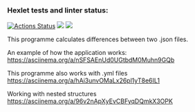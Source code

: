 ### Hexlet tests and linter status:
[![Actions Status](https://github.com/Yarqd/java-project-71/actions/workflows/hexlet-check.yml/badge.svg)](https://github.com/Yarqd/java-project-71/actions)
<a href="https://codeclimate.com/github/Yarqd/java-project-71/maintainability"><img src="https://api.codeclimate.com/v1/badges/6e7b6a0aa2b9152b9586/maintainability" /></a>
<a href="https://codeclimate.com/github/Yarqd/java-project-71/test_coverage"><img src="https://api.codeclimate.com/v1/badges/6e7b6a0aa2b9152b9586/test_coverage" /></a>

This programme calculates differences between two .json files. 

An example of how the application works:
https://asciinema.org/a/nSFSAEnUd0UGtbdM0Muhn9GQb

This programme also works with .yml files
https://asciinema.org/a/hAi3unvOMaLx26pl1yT8e6IL1

Working with nested structures
https://asciinema.org/a/96v2nApXyEvCBFyqDQmkX3OPK

